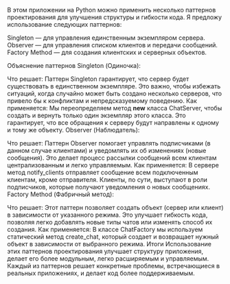 В этом приложении на Python можно применить несколько паттернов проектирования для улучшения структуры и гибкости кода. Я предложу использование следующих паттернов:

Singleton — для управления единственным экземпляром сервера.
Observer — для управления списком клиентов и передачи сообщений.
Factory Method — для создания клиентских и серверных объектов.

Объяснение паттернов
Singleton (Одиночка):

Что решает: Паттерн Singleton гарантирует, что сервер будет существовать в единственном экземпляре. Это важно, чтобы избежать ситуаций, когда случайно может быть создано несколько серверов, что привело бы к конфликтам и непредсказуемому поведению.
Как применяется: Мы переопределяем метод __new__ класса ChatServer, чтобы создать и вернуть только один экземпляр этого класса. Это гарантирует, что все обращения к серверу будут направлены к одному и тому же объекту.
Observer (Наблюдатель):

Что решает: Паттерн Observer помогает управлять подписчиками (в данном случае клиентами) и уведомлять их об изменениях (новые сообщения). Это делает процесс рассылки сообщений всем клиентам централизованным и легко управляемым.
Как применяется: В сервере метод notify_clients отправляет сообщение всем подключенным клиентам, кроме отправителя. Клиенты, по сути, выступают в роли подписчиков, которые получают уведомления о новых сообщениях.
Factory Method (Фабричный метод):

Что решает: Этот паттерн позволяет создать объект (сервер или клиент) в зависимости от указанного режима. Это улучшает гибкость кода, позволяя легко добавлять новые типы чатов или изменять способ их создания.
Как применяется: В классе ChatFactory мы используем статический метод create_chat, который создает и возвращает нужный объект в зависимости от выбранного режима.
Итоги
Использование этих паттернов проектирования улучшает структуру приложения, делает его более модульным, легко расширяемым и управляемым. Каждый из паттернов решает конкретные проблемы, встречающиеся в реальных приложениях, и делает код более поддерживаемым.
